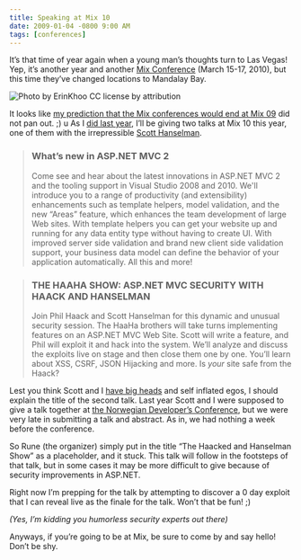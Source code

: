 ```yaml
---
title: Speaking at Mix 10
date: 2009-01-04 -0800 9:00 AM
tags: [conferences]
---
```


It’s that time of year again when a young man’s thoughts turn to Las Vegas! Yep, it’s another year and another [Mix Conference](http://web.archive.org/web/20100131040124/http://live.visitmix.com/) (March 15-17, 2010), but this time they’ve changed locations to Mandalay Bay.

![Photo by ErinKhoo CC license by attribution](https://user-images.githubusercontent.com/19977/50267678-e7e8e880-03dc-11e9-9a6c-321b18e59176.png)

It looks like [my prediction that the Mix conferences would end at Mix 09](https://haacked.com/archive/2006/09/21/The_Mix_Conferences_Will_End_With_09.aspx") did not pan out. ;)
u
As I [did last year](https://haacked.com/archive/2009/03/01/speaking-at-mix09.aspx), I’ll be giving two talks at Mix 10 this year, one of them with the irrepressible [Scott Hanselman](https://hanselman.com/).

> ### What’s new in ASP.NET MVC 2
> Come see and hear about the latest innovations in ASP.NET MVC 2 and the tooling support in Visual Studio 2008 and 2010. We'll introduce you to a range of productivity (and extensibility) enhancements such as template helpers, model validation, and the new “Areas” feature, which enhances the team development of large Web sites. With template helpers you can get your website up and running for any data entity type without having to create UI. With improved server side validation and brand new client side validation support, your business data model can define the behavior of your application automatically. All this and more!

> ### THE HAAHA SHOW: ASP.NET MVC SECURITY WITH HAACK AND HANSELMAN
> Join Phil Haack and Scott Hanselman for this dynamic and unusual security session. The HaaHa brothers will take turns implementing features on an ASP.NET MVC Web Site. Scott will write a feature, and Phil will exploit it and hack into the system. We’ll analyze and discuss the exploits live on stage and then close them one by one. You’ll learn about XSS, CSRF, JSON Hijacking and more. Is *your* site safe from the Haack?

Lest you think Scott and I [have big heads](http://twitpic.com/1zt30) and self inflated egos, I should explain the title of the second talk. Last year Scott and I were supposed to give a talk together at [the Norwegian Developer’s Conference](https://haacked.com/archive/2009/06/28/ndc2009-trip-report.aspx), but we were very late in submitting a talk and abstract. As in, we had nothing a week before the conference.

So Rune (the organizer) simply put in the title “The Haacked and Hanselman Show” as a placeholder, and it stuck. This talk will follow in the footsteps of that talk, but in some cases it may be more difficult to give because of security improvements in ASP.NET.

Right now I’m prepping for the talk by attempting to discover a 0 day exploit that I can reveal live as the finale for the talk. Won’t that be fun! ;)

_(Yes, I’m kidding you humorless security experts out there)_

Anyways, if you’re going to be at Mix, be sure to come by and say hello! Don’t be shy.